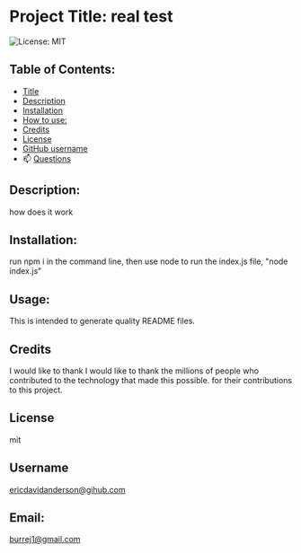 
# Project Title: real test

 ![License: MIT](https://img.shields.io/badges/License-MIT-brightgreen)

## Table of Contents:
- [Title](#title) 
- [Description](#description)
- [Installation](#install)
- [How to use:](#usage) 
- [Credits](#credits)
- [License](#license)
- [GitHub username](#username)
- :mailbox: [Questions](#email)

## Description: 
how does it work  

## Installation:
run npm i in the command line, then use node to run the index.js file, "node index.js"

## Usage:
 This is intended to generate quality README files.

## Credits
I would like to thank I would like to thank the millions of people who contributed to the technology that made this possible. for their contributions to this project.

## License
mit

## Username
ericdavidanderson@gihub.com

##  Email: 
burrej1@gmail.com
 


